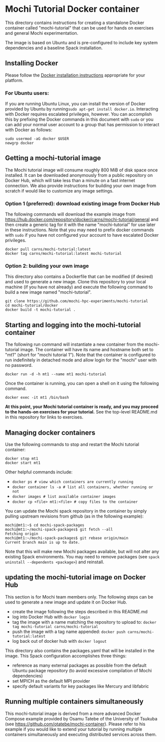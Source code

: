 # Mochi Tutorial Docker container

This directory contains instructions for creating a standalone Docker
container called "mochi-tutorial" that can be used for hands on exercises
and general Mochi experimentation.

The image is based on Ubuntu and is pre-configured to include key system
dependencies and a baseline Spack installation.

## Installing Docker

Please follow the [Docker installation
instructions](https://docs.docker.com/get-docker/) appropriate for your
platform.

### For Ubuntu users:

If you are running Ubuntu Linux, you can install the version of Docker
provided by Ubuntu by running`sudo apt-get install docker.io`. Interacting
with Docker requires escalated privileges, however. You can accomplish this
by prefixing the Docker commands in this document with `sudo` or you can add
your normal user account to a group that has permission to interact with
Docker as follows:

```
sudo usermod -aG docker $USER
newgrp docker
```

## Getting a mochi-tutorial image

The Mochi tutorial image will consume roughly 800 MiB of disk space once
installed.  It can be downloaded anonymously from a public repository on
Docker Hub, which will take less than a minute on a fast internet
connection.  We also provide instructions for building your own image from
scratch if would like to customize any image settings.

### Option 1 (preferred): download existing image from Docker Hub

The following commands will download the example image from
https://hub.docker.com/repository/docker/carns/mochi-tutorial/general and
then create a generic tag for it with the name "mochi-tutorial" for use
later in these instructions.  Note that you may need to prefix docker
commands with `sudo` if you have not configured your account to have
escalated Docker privileges.


```
docker pull carns/mochi-tutorial:latest
docker tag carns/mochi-tutorial:latest mochi-tutorial
```

### Option 2: building your own image

This directory also contains a Dockerfile that can be modified (if desired)
and used to generate a new image.  Clone this repository to your local
machine (if you have not already) and execute the following command to build
a new image named "mochi-tutorial".

```
git clone https://github.com/mochi-hpc-experiments/mochi-tutorial
cd mochi-tutorial/docker
docker build -t mochi-tutorial .
```

## Starting and logging into the mochi-tutorial container

The following run command will instantiate a new container from the
mochi-tutorial image.  The container will have its name and hostname both
set to "mt1" (short for "mochi tutorial 1").  Note that the container is
configured to run indefinitely in detached mode and allow login for the
"mochi" user with no password.


```
docker run -d -h mt1 --name mt1 mochi-tutorial
```

Once the container is running, you can open a shell on it using the
following command.

```
docker exec -it mt1 /bin/bash
```

**At this point, your Mochi tutorial container is ready, and you may proceed
to the hands-on exercises for your tutorial.**  See the top-level
README.md in this repository for links to exercises.

## Managing docker containers

Use the following commands to stop and restart the Mochi tutorial container:
```
docker stop mt1
docker start mt1
```

Other helpful commands include:
- `docker ps # view which containers are currently running`
- `docker container ls -a # list all containers, whether running or not`
- `docker images # list available container images`
- `docker cp <file> mt1:<file> # copy files to the container`

You can update the Mochi spack repository in the container by simply pulling
upstream revisions from github (as in the following example):
```
mochi@mt1:~$ cd mochi-spack-packages
mochi@mt1:~/mochi-spack-packages$ git fetch --all
Fetching origin
mochi@mt1:~/mochi-spack-packages$ git rebase origin/main
Current branch main is up to date.
```
Note that this will make new Mochi packages available, but will not alter
any existing Spack environments.  You may need to remove packages (see
`spack uninstall --dependents <package>`) and reinstall.

## updating the mochi-tutorial image on Docker Hub

This section is for Mochi team members only.  The following steps can be
used to generate a new image and update it on Docker Hub.
- create the image following the steps described in this README.md
- log into Docker Hub with `docker login`
- tag the image with a name matching the repository to upload to:
  `docker tag mochi-tutorial carns/mochi-tutorial`
- push the image with a tag name appended:
  `docker push carns/mochi-tutorial:latest`
- log back out of docker hub with `docker logout`

This directory also contains the packages.yaml that will be installed in the
image.  This Spack configuration accomplishes three things:
- reference as many external packages as possible from the default Ubuntu
  package repository (to avoid excessive compilation of Mochi dependencies)
- set MPICH as the default MPI provider
- specify default variants for key packages like Mercury and libfabric

## Running multiple containers simultaneously

This mochi-tutorial image is derived from a more advanced Docker Compose example
provided by Osamu Tatebe of the University of Tsukuba (see
https://github.com/otatebe/mochi-container). Please refer to his example if
you would like to extend your tutorial by running multiple containers
simultaneously and executing distributed services across them.

